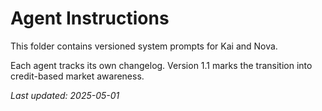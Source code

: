 # Agent Instructions

This folder contains versioned system prompts for Kai and Nova.

Each agent tracks its own changelog.
Version 1.1 marks the transition into credit-based market awareness.

_Last updated: 2025-05-01_